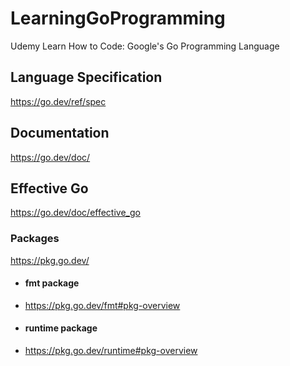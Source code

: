 # LearningGoProgramming
Udemy Learn How to Code: Google's Go Programming Language

## Language Specification

https://go.dev/ref/spec

## Documentation

https://go.dev/doc/

## Effective Go

https://go.dev/doc/effective_go

### Packages

https://pkg.go.dev/

- #### fmt package

- https://pkg.go.dev/fmt#pkg-overview

- #### runtime package

- https://pkg.go.dev/runtime#pkg-overview
